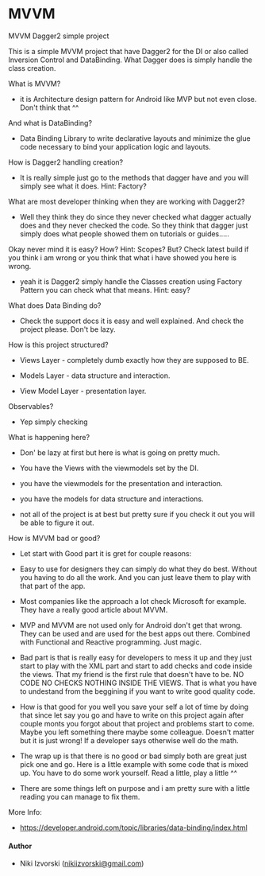 # MVVM
MVVM Dagger2 simple project

This is a simple MVVM project that have Dagger2 for the DI or also called Inversion Control and DataBinding. What Dagger does is simply handle the class creation. 

What is MVVM? 

- it is Architecture design pattern for Android like MVP but not even close. Don't think that ^^

And what is DataBinding?

- Data Binding Library to write declarative layouts and minimize the glue code necessary to bind your application logic and layouts.

How is Dagger2 handling creation? 

- It is really simple just go to the methods that dagger have and you will simply see what it does. Hint: Factory?

What are most developer thinking when they are working with Dagger2? 

- Well they think they do since they never checked what dagger actually does and they never checked the code. So they think
that dagger just simply does what people showed them on tutorials or guides.....

Okay never mind it is easy? How? Hint: Scopes? But? Check latest build if you think i am wrong or you think that what i have showed you here is wrong.

- yeah it is Dagger2 simply handle the Classes creation using Factory Pattern you can check what that means. Hint: easy?

What does Data Binding do?

- Check the support docs it is easy and well explained. And check the project please. Don't be lazy.

How is this project structured?

- Views Layer - completely dumb exactly how they are supposed to BE.

- Models Layer - data structure and interaction.

- View Model Layer - presentation layer.

Observables?

- Yep simply checking 

What is happening here?

- Don' be lazy at first but here is what is going on pretty much.

- You have the Views with the viewmodels set by the DI.

- you have the viewmodels for the presentation and interaction.

- you have the models for data structure and interactions.

- not all of the project is at best but pretty sure if you check it out you will be able to figure it out.

How is MVVM bad or good?

- Let start with Good part it is gret for couple reasons:
- Easy to use for designers they can simply do what they do best. Without you having to do all the work. And you can just leave them to play with that part of the app.
- Most companies like the approach a lot check Microsoft for example. They have a really good article about MVVM.
- MVP and MVVM are not used only for Android don't get that wrong. They can be used and are used for the best apps out there. Combined with Functional and Reactive programming. Just magic.

- Bad part is that is really easy for developers to mess it up and they just start to play with the XML part and start to add checks and code inside the views. That my friend is the first rule that doesn't have to be. NO CODE NO CHECKS NOTHING INSIDE THE VIEWS. That is what you have to undestand from the beggining if you want to write good quality code.
- How is that good for you well you save your self a lot of time by doing that since let say you go and have to write on this project again after couple monts you forgot about that project and problems start to come. Maybe you left something there maybe some colleague. Doesn't matter but it is just wrong! If a developer says otherwise well do the math.

- The wrap up is that there is no good or bad simply both are great just pick one and go. Here is a little example with some code that is mixed up. You have to do some work yourself. Read a little, play a little ^^

- There are some things left on purpose and i am pretty sure with a little reading you can manage to fix them.

More Info:

- https://developer.android.com/topic/libraries/data-binding/index.html

#### Author

- Niki Izvorski (nikiizvorski@gmail.com)


